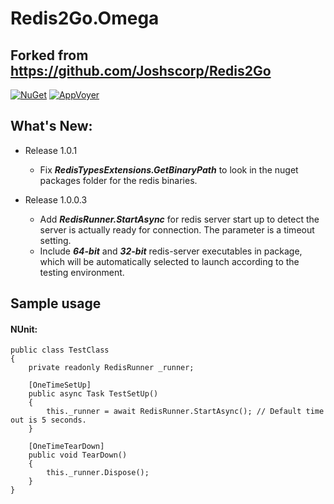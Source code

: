 # Redis2Go.Omega
## Forked from https://github.com/Joshscorp/Redis2Go
[![NuGet](https://img.shields.io/nuget/v/Redis2Go.Alpha.svg?maxAge=259200&style=flat)](http://www.nuget.org/packages/Redis2Go.Alpha/)
[![AppVoyer](https://ci.appveyor.com/api/projects/status/github/nickchan9394/redis2go?branch=master&svg=true&passingText=master%20-%20OK)](https://ci.appveyor.com/project/nickchan9394/redis2go/branch/master)

## What's New:
* Release 1.0.1
	* Fix **_RedisTypesExtensions.GetBinaryPath_** to look in the nuget packages folder for the redis binaries.

* Release 1.0.0.3
	* Add **_RedisRunner.StartAsync_** for redis server start up to detect the server is actually ready for connection. The parameter is a timeout setting.
	* Include **_64-bit_** and **_32-bit_** redis-server executables in package, which will be automatically selected to launch according to the testing environment.

## Sample usage

#### NUnit:
```
public class TestClass
{
    private readonly RedisRunner _runner;

    [OneTimeSetUp]
    public async Task TestSetUp()
    {
        this._runner = await RedisRunner.StartAsync(); // Default time out is 5 seconds.
    }

    [OneTimeTearDown]
    public void TearDown()
    {
        this._runner.Dispose();
    }
}
```    
